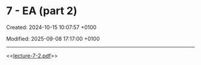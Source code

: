 # 7 - EA (part 2)

Created: 2024-10-15 10:07:57 +0100

Modified: 2025-09-08 17:17:00 +0100

---

<<[lecture-7-2.pdf](../../../media/lecture-7-2.pdf)>>
